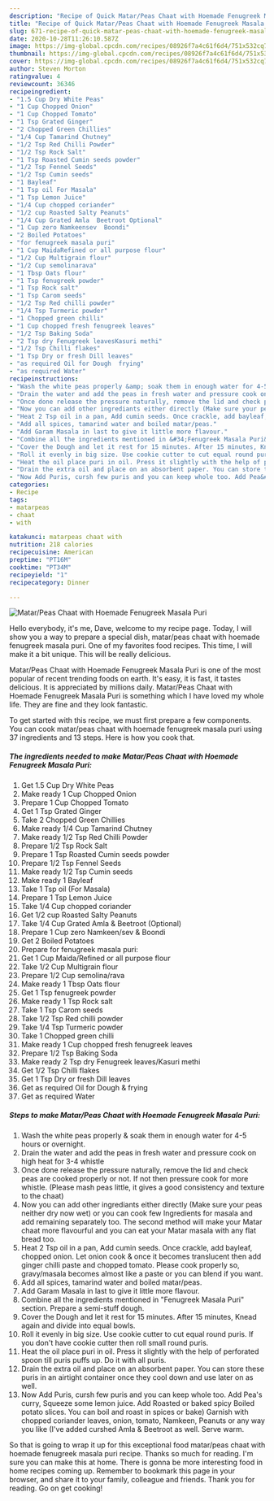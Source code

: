```yaml
---
description: "Recipe of Quick Matar/Peas Chaat with Hoemade Fenugreek Masala Puri"
title: "Recipe of Quick Matar/Peas Chaat with Hoemade Fenugreek Masala Puri"
slug: 671-recipe-of-quick-matar-peas-chaat-with-hoemade-fenugreek-masala-puri
date: 2020-10-28T11:26:10.587Z
image: https://img-global.cpcdn.com/recipes/08926f7a4c61f6d4/751x532cq70/matarpeas-chaat-with-hoemade-fenugreek-masala-puri-recipe-main-photo.jpg
thumbnail: https://img-global.cpcdn.com/recipes/08926f7a4c61f6d4/751x532cq70/matarpeas-chaat-with-hoemade-fenugreek-masala-puri-recipe-main-photo.jpg
cover: https://img-global.cpcdn.com/recipes/08926f7a4c61f6d4/751x532cq70/matarpeas-chaat-with-hoemade-fenugreek-masala-puri-recipe-main-photo.jpg
author: Steven Morton
ratingvalue: 4
reviewcount: 36346
recipeingredient:
- "1.5 Cup Dry White Peas"
- "1 Cup Chopped Onion"
- "1 Cup Chopped Tomato"
- "1 Tsp Grated Ginger"
- "2 Chopped Green Chillies"
- "1/4 Cup Tamarind Chutney"
- "1/2 Tsp Red Chilli Powder"
- "1/2 Tsp Rock Salt"
- "1 Tsp Roasted Cumin seeds powder"
- "1/2 Tsp Fennel Seeds"
- "1/2 Tsp Cumin seeds"
- "1 Bayleaf"
- "1 Tsp oil For Masala"
- "1 Tsp Lemon Juice"
- "1/4 Cup chopped coriander"
- "1/2 cup Roasted Salty Peanuts"
- "1/4 Cup Grated Amla  Beetroot Optional"
- "1 Cup zero Namkeensev  Boondi"
- "2 Boiled Potatoes"
- "for fenugreek masala puri"
- "1 Cup MaidaRefined or all purpose flour"
- "1/2 Cup Multigrain flour"
- "1/2 Cup semolinarava"
- "1 Tbsp Oats flour"
- "1 Tsp fenugreek powder"
- "1 Tsp Rock salt"
- "1 Tsp Carom seeds"
- "1/2 Tsp Red chilli powder"
- "1/4 Tsp Turmeric powder"
- "1 Chopped green chilli"
- "1 Cup chopped fresh fenugreek leaves"
- "1/2 Tsp Baking Soda"
- "2 Tsp dry Fenugreek leavesKasuri methi"
- "1/2 Tsp Chilli flakes"
- "1 Tsp Dry or fresh Dill leaves"
- "as required Oil for Dough  frying"
- "as required Water"
recipeinstructions:
- "Wash the white peas properly &amp; soak them in enough water for 4-5 hours or overnight."
- "Drain the water and add the peas in fresh water and pressure cook on high heat for 3-4 whistle"
- "Once done release the pressure naturally, remove the lid and check peas are cooked properly or not. If not then pressure cook for more whistle. (Please mash peas little, it gives a good consistency and texture to the chaat)"
- "Now you can add other ingrediants either directly (Make sure your peas neither dry now wet) or you can cook few Ingredients for masala and add remaining separately too. The second method will make your Matar chaat more flavourful and you can eat your Matar masala with any flat bread too."
- "Heat 2 Tsp oil in a pan, Add cumin seeds. Once crackle, add bayleaf, chopped onion. Let onion cook &amp; once it becomes translucent then add ginger chilli paste and chopped tomato. Please cook properly so, gravy/masala becomes almost like a paste or you can blend if you want."
- "Add all spices, tamarind water and boiled matar/peas."
- "Add Garam Masala in last to give it little more flavour."
- "Combine all the ingredients mentioned in &#34;Fenugreek Masala Puri&#34; section. Prepare a semi-stuff dough."
- "Cover the Dough and let it rest for 15 minutes. After 15 minutes, Knead again and divide into equal bowls."
- "Roll it evenly in big size. Use cookie cutter to cut equal round puris. If you don&#39;t have cookie cutter then roll small round puris."
- "Heat the oil place puri in oil. Press it slightly with the help of perforated spoon till puris puffs up. Do it with all puris."
- "Drain the extra oil and place on an absorbent paper. You can store these puris in an airtight container once they cool down and use later on as well."
- "Now Add Puris, cursh few puris and you can keep whole too. Add Pea&#39;s curry, Squeeze some lemon juice. Add Roasted or baked spicy Boiled potato slices. You can boil and roast in spices or bake) Garnish with chopped coriander leaves, onion, tomato, Namkeen, Peanuts or any way you like (I&#39;ve added curshed Amla &amp; Beetroot as well. Serve warm."
categories:
- Recipe
tags:
- matarpeas
- chaat
- with

katakunci: matarpeas chaat with 
nutrition: 218 calories
recipecuisine: American
preptime: "PT16M"
cooktime: "PT34M"
recipeyield: "1"
recipecategory: Dinner

---
```



![Matar/Peas Chaat with Hoemade Fenugreek Masala Puri](https://img-global.cpcdn.com/recipes/08926f7a4c61f6d4/751x532cq70/matarpeas-chaat-with-hoemade-fenugreek-masala-puri-recipe-main-photo.jpg)

Hello everybody, it's me, Dave, welcome to my recipe page. Today, I will show you a way to prepare a special dish, matar/peas chaat with hoemade fenugreek masala puri. One of my favorites food recipes. This time, I will make it a bit unique. This will be really delicious.



Matar/Peas Chaat with Hoemade Fenugreek Masala Puri is one of the most popular of recent trending foods on earth. It's easy, it is fast, it tastes delicious. It is appreciated by millions daily. Matar/Peas Chaat with Hoemade Fenugreek Masala Puri is something which I have loved my whole life. They are fine and they look fantastic.


To get started with this recipe, we must first prepare a few components. You can cook matar/peas chaat with hoemade fenugreek masala puri using 37 ingredients and 13 steps. Here is how you cook that.

<!--inarticleads1-->

##### The ingredients needed to make Matar/Peas Chaat with Hoemade Fenugreek Masala Puri:

1. Get 1.5 Cup Dry White Peas
1. Make ready 1 Cup Chopped Onion
1. Prepare 1 Cup Chopped Tomato
1. Get 1 Tsp Grated Ginger
1. Take 2 Chopped Green Chillies
1. Make ready 1/4 Cup Tamarind Chutney
1. Make ready 1/2 Tsp Red Chilli Powder
1. Prepare 1/2 Tsp Rock Salt
1. Prepare 1 Tsp Roasted Cumin seeds powder
1. Prepare 1/2 Tsp Fennel Seeds
1. Make ready 1/2 Tsp Cumin seeds
1. Make ready 1 Bayleaf
1. Take 1 Tsp oil (For Masala)
1. Prepare 1 Tsp Lemon Juice
1. Take 1/4 Cup chopped coriander
1. Get 1/2 cup Roasted Salty Peanuts
1. Take 1/4 Cup Grated Amla &amp; Beetroot (Optional)
1. Prepare 1 Cup zero Namkeen/sev &amp; Boondi
1. Get 2 Boiled Potatoes
1. Prepare for fenugreek masala puri:
1. Get 1 Cup Maida/Refined or all purpose flour
1. Take 1/2 Cup Multigrain flour
1. Prepare 1/2 Cup semolina/rava
1. Make ready 1 Tbsp Oats flour
1. Get 1 Tsp fenugreek powder
1. Make ready 1 Tsp Rock salt
1. Take 1 Tsp Carom seeds
1. Take 1/2 Tsp Red chilli powder
1. Take 1/4 Tsp Turmeric powder
1. Take 1 Chopped green chilli
1. Make ready 1 Cup chopped fresh fenugreek leaves
1. Prepare 1/2 Tsp Baking Soda
1. Make ready 2 Tsp dry Fenugreek leaves/Kasuri methi
1. Get 1/2 Tsp Chilli flakes
1. Get 1 Tsp Dry or fresh Dill leaves
1. Get as required Oil for Dough &amp; frying
1. Get as required Water




<!--inarticleads2-->

##### Steps to make Matar/Peas Chaat with Hoemade Fenugreek Masala Puri:

1. Wash the white peas properly &amp; soak them in enough water for 4-5 hours or overnight.
1. Drain the water and add the peas in fresh water and pressure cook on high heat for 3-4 whistle
1. Once done release the pressure naturally, remove the lid and check peas are cooked properly or not. If not then pressure cook for more whistle. (Please mash peas little, it gives a good consistency and texture to the chaat)
1. Now you can add other ingrediants either directly (Make sure your peas neither dry now wet) or you can cook few Ingredients for masala and add remaining separately too. The second method will make your Matar chaat more flavourful and you can eat your Matar masala with any flat bread too.
1. Heat 2 Tsp oil in a pan, Add cumin seeds. Once crackle, add bayleaf, chopped onion. Let onion cook &amp; once it becomes translucent then add ginger chilli paste and chopped tomato. Please cook properly so, gravy/masala becomes almost like a paste or you can blend if you want.
1. Add all spices, tamarind water and boiled matar/peas.
1. Add Garam Masala in last to give it little more flavour.
1. Combine all the ingredients mentioned in &#34;Fenugreek Masala Puri&#34; section. Prepare a semi-stuff dough.
1. Cover the Dough and let it rest for 15 minutes. After 15 minutes, Knead again and divide into equal bowls.
1. Roll it evenly in big size. Use cookie cutter to cut equal round puris. If you don&#39;t have cookie cutter then roll small round puris.
1. Heat the oil place puri in oil. Press it slightly with the help of perforated spoon till puris puffs up. Do it with all puris.
1. Drain the extra oil and place on an absorbent paper. You can store these puris in an airtight container once they cool down and use later on as well.
1. Now Add Puris, cursh few puris and you can keep whole too. Add Pea&#39;s curry, Squeeze some lemon juice. Add Roasted or baked spicy Boiled potato slices. You can boil and roast in spices or bake) Garnish with chopped coriander leaves, onion, tomato, Namkeen, Peanuts or any way you like (I&#39;ve added curshed Amla &amp; Beetroot as well. Serve warm.




So that is going to wrap it up for this exceptional food matar/peas chaat with hoemade fenugreek masala puri recipe. Thanks so much for reading. I'm sure you can make this at home. There is gonna be more interesting food in home recipes coming up. Remember to bookmark this page in your browser, and share it to your family, colleague and friends. Thank you for reading. Go on get cooking!

